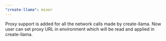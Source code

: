 ```yaml
---
"create-llama": minor
---
```


Proxy support is added for all the network calls made by create-llama. Now user can set proxy URL in environment which will be read and applied in create-llama.
